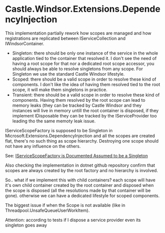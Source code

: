 ﻿# Castle.Windsor.Extensions.DependencyInjection

This implementation partially rework how scopes are managed and
how registrations are replicated between IServiceCollection and IWindsorContainer.

- Singleton: there should be only one instance of the service in the whole application tied to the container that resolved it.
             I don't see the need of having a root scope for that nor a dedicated root scope accessor, you should always be
		 	 able to resolve singletons from any scope.
			 For Singleton we use the standard Castle Windsor lifestyle.
- Scoped: there should be a valid scope in order to resolve these kind of components.
          I don't like the idea of having them resolved tied to the root scope, it will 
	      make them singletons in practice.
- Transient: there should be a valid scope in order to resolve these kind of components.
             Having them resolved by the root scope can lead to memory leaks (they can be tracked
			 by Castle Windsor and they instances will live in memory untill the root container is 
		     disposed, if they implement IDisposable they can be tracked by the IServiceProvider too
		     leading tho the same memoty leak issue.
		
IServiceScopeFactory is supposed to be Singleton in Microsoft.Extensions.DependencyInjection and all the scopes
are created flat, there's no such thing as scope hierarchy. Destroying one scope should not have any influence on the others.

See: [IServiceScopeFactory is Documented Assumed to be a Singleton](https://github.com/dotnet/runtime/issues/67391)

Also checking the implementation in dotnet github repository confirm that scopes are always created by the root factory and
no hierarchy is involved.

So.. what if we implement this with child containers? each scope will have it's own child container
created by the root container and disposed when the scope is disposed (all the resolutions made by that container will be gone).
otherwise we can have a dedicated lifestyle for scoped components.

The biggest issue if when the Scope is not available (like in Threadpool.UnsafeQueueUserWorkItem).


Attention: according to tests if I dispose a service provider even its singleton goes away